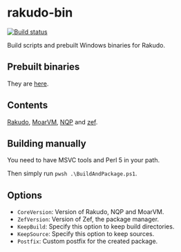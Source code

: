 # rakudo-bin
[![Build status](https://ci.appveyor.com/api/projects/status/rlkjded00sdnaep3?svg=true)](https://ci.appveyor.com/project/Prince213/rakudo-bin)

Build scripts and prebuilt Windows binaries for Rakudo.
## Prebuilt binaries
They are [here](https://ci.appveyor.com/project/Prince213/rakudo-bin).
## Contents
[Rakudo](https://github.com/rakudo/rakudo), [MoarVM](https://github.com/MoarVM/MoarVM), [NQP](https://github.com/Raku/nqp) and [zef](https://github.com/ugexe/zef).
## Building manually
You need to have MSVC tools and Perl 5 in your path.

Then simply run `pwsh .\BuildAndPackage.ps1`.
## Options
- `CoreVersion`: Version of Rakudo, NQP and MoarVM.
- `ZefVersion`: Version of Zef, the package manager.
- `KeepBuild`: Specify this option to keep build directories.
- `KeepSource`: Specify this option to keep sources.
- `Postfix`: Custom postfix for the created package.
